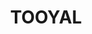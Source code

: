 ---
lastmod: '2025-04-06T06:05:20+00:00'
latitude: -34.804991
layout: suburb
longitude: 147.193088
postcode: '2701'
state: NSW
title: TOOYAL
url: /nsw/tooyal/
---